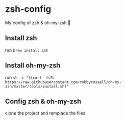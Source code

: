 # zsh-config
My config of zsh &amp; oh-my-zsh :floppy_disk:

## Install zsh
run ```brew install zsh```   

## Install oh-my-zsh
run ```sh -c "$(curl -fsSL https://raw.githubusercontent.com/robbyrussell/oh-my-zsh/master/tools/install.sh)"```

## Config zsh & oh-my-zsh
clone the project and remplace the files
